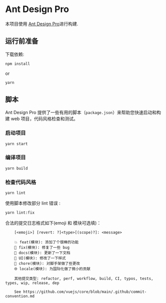 # Ant Design Pro

本项目使用 [Ant Design Pro](https://pro.ant.design)进行构建.

## 运行前准备

下载依赖:

```bash
npm install
```

or

```bash
yarn
```

## 脚本

Ant Design Pro 提供了一些有用的脚本（`package.json`）来帮助您快速启动和构建 web 项目，代码风格检查和测试。

### 启动项目

```bash
yarn start
```

### 编译项目

```bash
yarn build
```

### 检查代码风格

```bash
yarn lint
```

使用脚本修改部分 lint 错误 :

```bash
yarn lint:fix
```

合法的提交日志格式如下(emoji 和 模块可选填)：

        [<emoji>] [revert: ?]<type>[(scope)?]: <message>

        💥 feat(模块): 添加了个很棒的功能
        🐛 fix(模块): 修复了一些 bug
        📝 docs(模块): 更新了一下文档
        🌷 UI(模块): 修改了一下样式
        🏰 chore(模块): 对脚手架做了些更改
        🌐 locale(模块): 为国际化做了微小的贡献

        其他提交类型: refactor, perf, workflow, build, CI, typos, tests, types, wip, release, dep

        See https://github.com/vuejs/core/blob/main/.github/commit-convention.md
